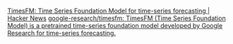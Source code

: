 
[TimesFM: Time Series Foundation Model for time-series forecasting | Hacker News](https://news.ycombinator.com/item?id=40297946)
[google-research/timesfm: TimesFM (Time Series Foundation Model) is a pretrained time-series foundation model developed by Google Research for time-series forecasting.](https://github.com/google-research/timesfm)

